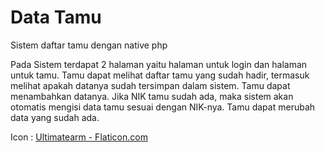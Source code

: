 # Data Tamu
 Sistem daftar tamu dengan native php

Pada Sistem terdapat 2 halaman yaitu halaman untuk login dan halaman untuk tamu.
Tamu dapat melihat daftar tamu yang sudah hadir, termasuk melihat apakah datanya sudah tersimpan dalam sistem.
Tamu dapat menambahkan datanya.
Jika NIK tamu sudah ada, maka sistem akan otomatis mengisi data tamu sesuai dengan NIK-nya.
Tamu dapat merubah data yang sudah ada.

 Icon : <a href="https://www.flaticon.com/authors/ultimatearm">Ultimatearm - Flaticon.com </a>

